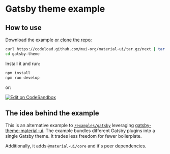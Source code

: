 # Gatsby theme example

## How to use

Download the example [or clone the repo](https://github.com/mui-org/material-ui):

```sh
curl https://codeload.github.com/mui-org/material-ui/tar.gz/next | tar -xz --strip=2  material-ui-next/examples/gatsby-theme
cd gatsby-theme
```

Install it and run:

```sh
npm install
npm run develop
```

or:

[![Edit on CodeSandbox](https://codesandbox.io/static/img/play-codesandbox.svg)](https://codesandbox.io/s/github/mui-org/material-ui/tree/master/examples/gatsby-theme)

## The idea behind the example

This is an alternative example to [`/examples/gatsby`](https://github.com/mui-org/material-ui/tree/next/examples/gatsby) leveraging [gatsby-theme-material-ui](https://github.com/hupe1980/gatsby-theme-material-ui/tree/next/packages/gatsby-theme-material-ui).
The example bundles different Gatsby plugins into a single Gatsby theme.
It trades less freedom for fewer boilerplate.

Additionally, it adds `@material-ui/core` and it's peer dependencies.